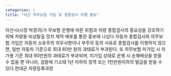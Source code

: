 ```yaml
---
categories: i
title: "아산 의무보험 가입 및 종합검사 이행 홍보"
---
```

아산시(시장 박경귀)가 무보험 운행에 따른 위험과 차량 종합검사의 중요성을 강조하기 위해 차량용 비상탈출 망치 제작 배포를 통한 홍보에 나섰다.자동차 종합검사와 의무보험 가입은 자동차 소유주의 의무사항이나 부주의 등의 사유로 종합검사를 이행하지 않으면, 일반 자동차 기준으로 최대 60만 원의 과태료가 부과된다. 또 의무보험 미가입 시 자가용 기준 최대 90만원의 과태료가 부과되며, 미가입 상태로 운행 시 손해배상을 받을 수 없을 뿐 아니라, 검찰에 기소돼 1년 이하의 징역 또는 1천만원이하의 벌금을 받을 수 있다.한대균 차량등록과장